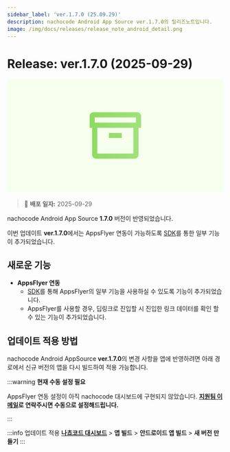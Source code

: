 ```yaml
---
sidebar_label: 'ver.1.7.0 (25.09.29)'
description: nachocode Android App Source ver.1.7.0의 릴리즈노트입니다.
image: /img/docs/releases/release_note_android_detail.png
---
```


# Release: ver.1.7.0 (2025-09-29)

![android_detail](/img/docs/releases/release_note_android_detail.png)

> 🔔 **배포 일자:** 2025-09-29

nachocode Android App Source **1.7.0** 버전이 반영되었습니다.

이번 업데이트 **ver.1.7.0**에서는 AppsFlyer 연동이 가능하도록 [SDK](../../sdk/release-v-1-7-0)를 통한 일부 기능이 추가되었습니다.

## 새로운 기능

- **AppsFlyer 연동**
  - [SDK](../../sdk/release-v-1-7-0)를 통해 AppsFlyer의 일부 기능을 사용하실 수 있도록 기능이 추가되었습니다.
  - AppsFlyer를 사용할 경우, 딥링크로 진입할 시 진입한 링크 데이터를 확인 할 수 있는 기능이 추가되었습니다.

## 업데이트 적용 방법

nachocode Android AppSource **ver.1.7.0**의 변경 사항을 앱에 반영하려면 아래 경로에서 신규 버전의 앱을 다시 빌드하여 적용 가능합니다.

:::warning **현재 수동 설정 필요**

AppsFlyer 연동 설정이 아직 nachocode 대시보드에 구현되지 않았습니다.
**[지원팀 이메일](mailto:support@nachocode.io)로 연락주시면 수동으로 설정해드립니다.**

:::

:::info 업데이트 적용
[**나쵸코드 대시보드**](https://nachocode.io/?utm_source=docs&utm_medium=documentation&utm_campaign=devguide) > **앱 빌드** > **안드로이드 앱 빌드** > **새 버전 만들기**
:::
